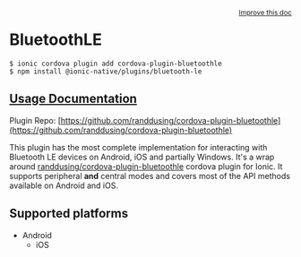 <a style="float:right;font-size:12px;" href="http://github.com/danielsogl/awesome-cordova-plugins/edit/master/src/@awesome-cordova-plugins/plugins/bluetooth-le/index.ts#L420">
  Improve this doc
</a>

# BluetoothLE

```
$ ionic cordova plugin add cordova-plugin-bluetoothle
$ npm install @ionic-native/plugins/bluetooth-le
```

## [Usage Documentation](https://ionicframework.com/docs/native/bluetooth-le/)

Plugin Repo: [https://github.com/randdusing/cordova-plugin-bluetoothle](https://github.com/randdusing/cordova-plugin-bluetoothle)

This plugin has the most complete implementation for interacting with Bluetooth LE devices on Android, iOS and partially Windows.
It's a wrap around [randdusing/cordova-plugin-bluetoothle](https://github.com/randdusing/cordova-plugin-bluetoothle/blob/master/readme.md) cordova plugin for Ionic.
It supports peripheral **and** central modes and covers most of the API methods available on Android and iOS.

## Supported platforms

- Android
  - iOS
